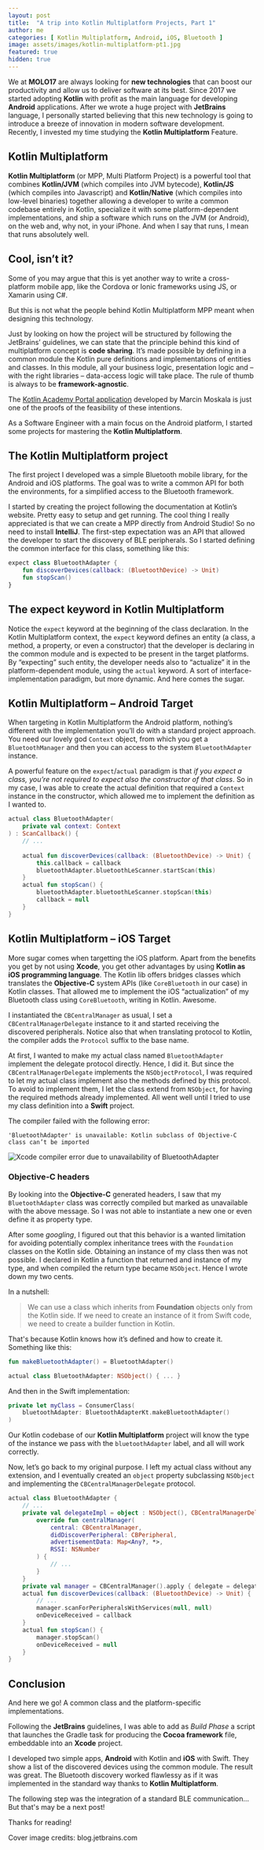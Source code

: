 ```yaml
---
layout: post
title:  "A trip into Kotlin Multiplatform Projects, Part 1"
author: me
categories: [ Kotlin Multiplatform, Android, iOS, Bluetooth ]
image: assets/images/kotlin-multiplatform-pt1.jpg
featured: true
hidden: true
---
```

We at **MOLO17** are always looking for **new technologies** that can boost our productivity 
and allow us to deliver software at its best. Since 2017 we started adopting **Kotlin** with profit 
as the main language for developing **Android** applications. After we wrote a huge project with
**JetBrains** language, I personally started believing that this new technology is going to
introduce a breeze of innovation in modern software development. 
Recently, I invested my time studying the **Kotlin Multiplatform** Feature.


## Kotlin Multiplatform

**Kotlin Multiplatform** (or MPP, Multi Platform Project) is a powerful tool that combines
**Kotlin/JVM** (which compiles into JVM bytecode), **Kotlin/JS** (which compiles into Javascript) 
and **Kotlin/Native** (which compiles into low-level binaries) together allowing a developer 
to write a common codebase entirely in Kotlin, specialize it with some platform-dependent 
implementations, and ship a software which runs on the JVM (or Android), on the web and, why not, 
in your iPhone. And when I say that runs, I mean that runs absolutely well.


## Cool, isn’t it?

Some of you may argue that this is yet another way to write a cross-platform mobile app, 
like the Cordova or Ionic frameworks using JS, or Xamarin using C#.

But this is not what the people behind Kotlin Multiplatform MPP meant when designing this technology.

Just by looking on how the project will be structured by following the JetBrains’ guidelines, 
we can state that the principle behind this kind of multiplatform concept is **code sharing**.
It’s made possible by defining in a common module the Kotlin pure definitions and implementations
of entities and classes. In this module, all your business logic, presentation logic 
and – with the right libraries – data-access logic will take place. The rule of thumb is 
always to be **framework-agnostic**.

The [Kotlin Academy Portal application](https://github.com/MarcinMoskala/KtAcademyPortal) developed 
by Marcin Moskala is just one of the proofs of the feasibility of these intentions.

As a Software Engineer with a main focus on the Android platform, 
I started some projects for mastering the **Kotlin Multiplatform**.

## The Kotlin Multiplatform project

The first project I developed was a simple Bluetooth mobile library, for the Android and iOS platforms.
The goal was to write a common API for both the environments, for a simplified access to the Bluetooth framework.  

I started by creating the project following the documentation at Kotlin’s website. 
Pretty easy to setup and get running. The cool thing I really appreciated is that we can create 
a MPP directly from Android Studio! So no need to install **IntelliJ**.
The first-step expectation was an API that allowed the developer to start the discovery of BLE peripherals. 
So I started defining the common interface for this class, something like this:

```kotlin
expect class BluetoothAdapter {
    fun discoverDevices(callback: (BluetoothDevice) -> Unit)
    fun stopScan()
}
```

## The expect keyword in Kotlin Multiplatform

Notice the `expect` keyword at the beginning of the class declaration. 
In the Kotlin Multiplatform context, the `expect` keyword defines an entity 
(a class, a method, a property, or even a constructor) that the developer is declaring 
in the common module and is expected to be present in the target platforms. By “expecting”
such entity, the developer needs also to “actualize” it in the platform-dependent module, 
using the `actual` keyword. A sort of interface-implementation paradigm, but more dynamic. 
And here comes the sugar.

## Kotlin Multiplatform – Android Target

When targeting in Kotlin Multiplatform the Android platform, nothing’s different with 
the implementation you’ll do with a standard project approach. You need our lovely god `Context` 
object, from which you get a `BluetoothManager` and then you can access to the system 
`BluetoothAdapter` instance.

A powerful feature on the `expect`/`actual` paradigm is that *if you expect a class, 
you’re not required to expect also the constructor of that class*. So in my case, 
I was able to create the actual definition that required a `Context` instance in the constructor, 
which allowed me to implement the definition as I wanted to.

```kotlin
actual class BluetoothAdapter(
    private val context: Context
) : ScanCallback() {
    // ...
    
    actual fun discoverDevices(callback: (BluetoothDevice) -> Unit) {
        this.callback = callback
        bluetoothAdapter.bluetoothLeScanner.startScan(this)
    }
    actual fun stopScan() {
        bluetoothAdapter.bluetoothLeScanner.stopScan(this)
        callback = null
    }
}
```

## Kotlin Multiplatform – iOS Target

More sugar comes when targetting the iOS platform. Apart from the benefits you get by not using **Xcode**,
you get other advantages by using **Kotlin as iOS programming language**. The Kotlin lib offers 
bridges classes which translates the **Objective-C** system APIs (like `CoreBluetooth` in our case) 
in Kotlin classes. That allowed me to implement the iOS “actualization” of my Bluetooth class 
using `CoreBluetooth`, writing in Kotlin. Awesome.

I instantiated the `CBCentralManager` as usual, I set a `CBCentralManagerDelegate` instance to it 
and started receiving the discovered peripherals. Notice also that when translating protocol to Kotlin, 
the compiler adds the `Protocol` suffix to the base name.

At first, I wanted to make my actual class named `BluetoothAdapter` implement the delegate protocol 
directly. Hence, I did it. But since the `CBCentralManagerDelegate` implements the `NSObjectProtocol`, 
I was required to let my actual class implement also the methods defined by this protocol. 
To avoid to implement them, I let the class extend from `NSObject`, for having the required methods 
already implemented. All went well until I tried to use my class definition into a **Swift** project. 

The compiler failed with the following error:

```
'BluetoothAdapter' is unavailable: Kotlin subclass of Objective-C class can’t be imported
```

![Xcode compiler error due to unavailability of BluetoothAdapter](https://blog.molo17.com/wp-content/uploads/2019/02/Schermata-2019-02-02-alle-16.47.59.png)

### Objective-C headers

By looking into the **Objective-C** generated headers, I saw that my `BluetoothAdapter` class
was correctly compiled but marked as unavailable with the above message. So I was not able to 
instantiate a new one or even define it as property type.

After some *googling*, I figured out that this behavior is a wanted limitation for avoiding 
potentially complex inheritance trees with the `Foundation` classes on the Kotlin side.
Obtaining an instance of my class then was not possible. I declared in Kotlin a function that 
returned and instance of my type, and when compiled the return type became `NSObject`. 
Hence I wrote down my two cents.

In a nutshell:
> We can use a class which inherits from **Foundation** objects only from the Kotlin side. 
If we need to create an instance of it from Swift code, we need to create a builder function in Kotlin.

That's because Kotlin knows how it’s defined and how to create it. Something like this:

```kotlin
fun makeBluetoothAdapter() = BluetoothAdapter()

actual class BluetoothAdapter: NSObject() { ... }
```

And then in the Swift implementation:

```swift
private let myClass = ConsumerClass(
    bluetoothAdapter: BluetoothAdapterKt.makeBluetoothAdapter()
)
```

Our Kotlin codebase of our **Kotlin Multiplatform** project will know the type of the instance 
we pass with the `bluetoothAdapter` label, and all will work correctly.

Now, let’s go back to my original purpose. I left my actual class without any extension, 
and I eventually created an `object` property subclassing `NSObject` and implementing 
the `CBCentralManagerDelegate` protocol.

```kotlin
actual class BluetoothAdapter {
    // ... 
    private val delegateImpl = object : NSObject(), CBCentralManagerDelegateProtocol {
        override fun centralManager(
            central: CBCentralManager,
            didDiscoverPeripheral: CBPeripheral,
            advertisementData: Map<Any?, *>,
            RSSI: NSNumber
        ) {
            // ... 
        }
    }
    private val manager = CBCentralManager().apply { delegate = delegateImpl }
    actual fun discoverDevices(callback: (BluetoothDevice) -> Unit) {
        // ...
        manager.scanForPeripheralsWithServices(null, null)
        onDeviceReceived = callback
    }
    actual fun stopScan() {
        manager.stopScan()
        onDeviceReceived = null
    }
}
```

## Conclusion

And here we go! A common class and the platform-specific implementations.

Following the **JetBrains** guidelines, I was able to add as *Build Phase* a script that launches 
the Gradle task for producing the **Cocoa framework** file, embeddable into an **Xcode** project.

I developed two simple apps, **Android** with Kotlin and **iOS** with Swift. They show a list of 
the discovered devices using the common module. The result was great. The Bluetooth discovery worked
flawlessy as if it was implemented in the standard way thanks to **Kotlin Multiplatform**.

The following step was the integration of a standard BLE communication… But that's may be a next post! 

Thanks for reading!

Cover image credits: blog.jetbrains.com
